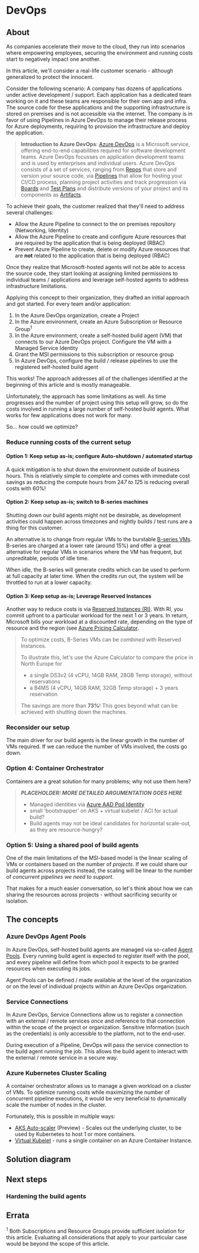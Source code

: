 # DevOps
## About
As companies accelerate their move to the cloud, they run into scenarios where empowering employees, securing the environment and running costs start to negatively impact one another. 

In this article, we'll consider a real-life customer scenario - although generalized to protect the innocent. 

Consider the following scenario: A company has dozens of applications under active development / support. Each application has a dedicated team working on it and these teams are responsible for their own app and infra. The source code for these applications and the supporting infrastructure is stored on premises and is not accessible via the internet. The company is in favor of using Pipelines in Azure DevOps to manage their release process for Azure deployments, requiring to provision the infrastructure and deploy the application. 

>**Introduction to Azure DevOps**: [Azure DevOps](https://docs.microsoft.com/en-us/azure/devops/user-guide/what-is-azure-devops?view=azure-devops) is a Microsoft service, offering end-to-end capabilities required for software development teams. Azure DevOps focusses on application development teams and is used by enterprises and individual users. 
>Azure DevOps consists of a set of services, ranging from [Repos](https://azure.microsoft.com/services/devops/repos/) that store and version your source code, via [Pipelines](https://azure.microsoft.com/services/devops/pipelines/) that allow for hosting your CI/CD process, planning project activities and track progression via [Boards](https://azure.microsoft.com/services/devops/boards/) and [Test Plans](https://azure.microsoft.com/en-us/services/devops/test-plans/) and distribute versions of your project and its components as [Artifacts](https://azure.microsoft.com/en-us/services/devops/artifacts/). 


To achieve their goals, the customer realized that they'll need to address several challenges: 
- Allow the Azure Pipeline to connect to the on premises repository (Networking, Identity)
- Allow the Azure Pipeline to create and configure Azure resources that are required by the application that is being deployed (RBAC)
- Prevent Azure Pipeline to create, delete or modify Azure resources that are **not** related to the application that is being deployed (RBAC)

Once they realize that Microsoft-hosted agents will not be able to access the source code, they start looking at assigning limited permissions to individual teams / applications and leverage self-hosted agents to address infrastructure limitations. 

Applying this concept to their organization, they drafted an initial approach and got started. For every team and/or application: 
1) In the Azure DevOps organization, create a Project
2) In the Azure environment, create an Azure Subscription or Resource Group<sup>1</sup>
3) In the Azure environment, create a self-hosted build agent (VM) that connects to our Azure DevOps project. Configure the VM with a Managed Service Identity
4) Grant the MSI permissions to this subscription or resource group
5) In Azure DevOps, configure the build / release pipelines to use the registered self-hosted build agent

This works! The approach addresses all of the challenges identified at the beginning of this article and is mostly manageable. 

Unfortunately, the approach has some limitations as well. As time progresses and the number of project using this setup will grow, so do the costs involved in running a large number of self-hosted build agents. What works for few applications does not work for many. 

So... how could we optimize?

### Reduce running costs of the current setup
#### Option 1: Keep setup as-is; configure Auto-shutdown / automated startup
A quick mitigation is to shut down the environment outside of business hours. This is relatively simple to complete and comes with immediate cost savings as  reducing the compute hours from 24*7 to 12*5 is reducing overall costs with 60%!

#### Option 2: Keep setup as-is; switch to B-series machines
Shutting down our build agents might not be desirable, as development activities could happen across timezones and nightly builds / test runs are a thing for this customer. 

An alternative is to change from regular VMs to the burstable [B-series VMs](https://azure.microsoft.com/nl-nl/blog/introducing-b-series-our-new-burstable-vm-size). B-series are charged at a lower rate (around 15%) and offer a great alternative for regular VMs in scenarios where the VM has frequent, but unpreditable, periods of idle time. 

When idle, the B-series will generate credits which can be used to perform at full capacity at later time. When the credits run out, the system will be throttled to run at a lower capacity.

#### Option 3: Keep setup as-is; Leverage Reserved Instances
Another way to reduce costs is via [Reserved Instances (RI)](https://azure.microsoft.com/en-us/pricing/reserved-vm-instances/). With RI, you commit upfront to a particular workload for the next 1 or 3 years. In return, Microsoft bills your workload at a discounted rate, depending on the type of resource and the region (see [Azure Pricing Calculator](https://azure.microsoft.com/en-us/pricing/calculator/). 

> To optimize costs, B-Series VMs can be _combined_ with Reserved Instances. 
>
> To illustrate this, let's use the Azure Calculator to compare the price in North Europe for
> * a single DS3v2 (4 vCPU, 14GB RAM, 28GB Temp storage), without reservations 
> * a B4MS (4 vCPU, 14GB RAM, 32GB Temp storage) + 3 years reservation
>
> The savings are more than **73%**! This goes beyond what can be achieved with shutting down the machines.

### Reconsider our setup
The main driver for our build agents is the linear growth in the number of VMs required. If we can reduce the number of VMs involved, the costs go down. 

### Option 4: Container Orchestrator
Containers are a great solution for many problems; why not use them here?

>**_PLACEHOLDER: MORE DETAILED ARGUMENTATION GOES HERE_**
>- Managed identities via [Azure AAD Pod Identity](https://github.com/Azure/aad-pod-identity)
>- small 'bootstrapper' on AKS + virtual kubelet / ACI for actual build?
>- Build agents may not be ideal candidates for horizontal scale-out, as they are resource-hungry?

### Option 5: Using a shared pool of build agents
One of the main limitations of the MSI-based model is the linear scaling of VMs or containers based on the number of _projects_. If we could share our build agents across projects instead, the scaling will be linear to the number of _concurrent pipelines we need to support_. 

That makes for a much easier conversation, so let's think about how we can sharing the resources across projects - without sacrificing security or isolation. 

## The concepts
### Azure DevOps Agent Pools
In Azure DevOps, self-hosted build agents are managed via so-called [Agent Pools](https://docs.microsoft.com/en-us/azure/devops/pipelines/agents/pools-queues?view=azure-devops&tabs=yaml). Every running build agent is expected to register itself with the pool, and every pipeline will define from which pool it expects to be granted resources when executing its jobs. 

Agent Pools can be defined / made available at the level of the organization or on the level of individual projects within an Azure DevOps organization.

### Service Connections
In Azure DevOps, Service Connections allow us to register a connection with an  external / remote services _once_ and reference to that connection within the scope of the project or organization. Sensitive information (such as the credentials) is only accessible to the platform, not to the end-user. 

During execution of a Pipeline, DevOps will pass the service connection to the build agent running the job. This allows the build agent to interact with the external / remote service in a secure way.

### Azure Kubernetes Cluster Scaling
A container orchestrator allows us to manage a given workload on a cluster of VMs. To optimize running costs while maximizing the number of concurrent pipeline executions, it would be very beneficial to dynamically scale the number of nodes in the cluster. 

Fortunately, this is possible in multiple ways: 
- [AKS Auto-scaler](https://docs.microsoft.com/en-us/azure/aks/cluster-autoscaler) (Preview) - Scales out the underlying cluster, to be used by Kubernetes to host 1 or more containers.
- [Virtual Kubelet](https://docs.microsoft.com/en-us/azure/aks/virtual-kubelet) - runs a single container on an Azure Container Instance. 


## Solution diagram

## Next steps

### Hardening the build agents

## Errata
<sup>1</sup> Both Subscriptions and Resource Groups provide sufficient isolation for this article. Evaluating all considerations that apply to your particular case would be beyond the scope of this article. 